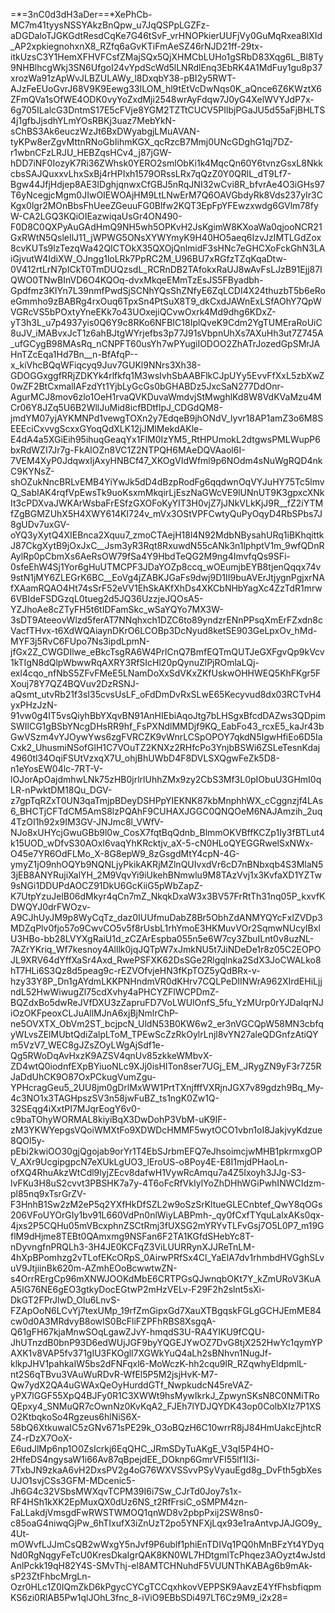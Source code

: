 =*=3nC0d3dH3aDer==*XePhCb-MC7m41tyysNSSYAkzBnQpw_u7JqQSPpLGZFz-aDGDaloTJGKGdtResdCqKe7G46tSvF_vrHNOPkierUUFjVy0GuMqRxea8lXId_AP2xpkiegnohxnX8_RZfq6aGvKTiFmAeSZ46rNJD21ff-29tx-itkUzsC3Y1HemXFHVFCsfZMajSQx5QjXHMCbLUHo1gSRbD83Xqg6L_Bl8Ty9NHBlhcgWkj3SN6UfgoI24vYpdScWd5lLNRdlEnq3EbRK4A1MdFuy1gu8p37xrozWa91zApWvJLBZULAWy_l8DxqbY38-pBI2y5RWT-AJzFeEUoGvrJ68V9K9Eewg33ILOM_hl9tEtVcDwNqs0K_aQnce6Z6KWztX6ZFmQVa1sOfWE4ODK0vyYoZxdMji2548wrAyFdqw7J0yG4XelWVYJdP7x-6g705ILalcG3DntmS17E5cFVje8YGM2TZTtCUCV5PIlbjPGaJU5d55aFjBHLTS4j1gfbJjsdhYLmYOsRBKj3uaz7MebYkN-sChBS3Ak6euczWzJt6BxDWyabgjLMuAVAN-tyKPw8erZgvMttnRNoGbIihmKGX_qcRzcB7Mmj0UNcGDghG1qj7DZ-r1wbnCFzLRJU_HEBZqsHCv4_j87jGW-hDD7iNF0IozyK7Ri36ZWhsk0YERO2smlObKi1k4MqcQn60Y6tvnzGsxL8NkkcbsSAJQuxxvLhxSxBj4rHPIxh1579ORssLRx7qQzZ0Y0QRlL_dT9Lf7-Bgw44JfjHdjep8AE3IDghjqnwxCfGBJ5nRqJNI32wCvi8R_bfvrAe4O3iGHs97T6yNcegjcMgm0JIwOIEWOAjHM9LtLNwErM7Q6OAVGbdyRk8Vds237yIr3CKgx0lgr2MOnBbsFhUeeZGeuuFG0Blfw2KQT3EpFpYFEwzxwdg6GVlm78fyW-CA2LGQ3KQiOIEazwiqaUsGr4ON490-F0D8C0QXPyAuGAdHmQ9NH5wh5OPKvH2JsKgimW8KXoaWa0qjooNCR21GxRWtN5QsleIlJ11_jWPWG5ONsXYWYmyK9H40HO5aeq6IzvJzIMTLGdZox8cvKUTs9lzTezqWa42QICTOkX35QXOjQnlmidF3sHNc7eGHCXoFckGhN3LAiGjvutW4IdiXW_OJngg1loLRk7PpRC2M_U96BU7xRGfzTZqKqaDtw-0V412rtLrN7pICkT0TmDUQzsdL_RCRnDB2TAfokxRaUJ8wAvFsLJzB91Ejj87IQWO0TNwBInVD6O4KQOq-dvxMkqeEMmTzEsJS5FByadbh-Gpdfmz3KIYn7L39nmfPwdSjSCNhYQsShZNfyE6ZqLCDI4X24thuzbT5b6eRoeGmmho9zBABRg4rxOuq6TpxSn4PtSuX8T9_dkCxdJAWnExLSfAOhY7QpWVGRcVS5bPOxtyYneEKk7o43UOxejiQCvwOxrk4Md9dhg6KDxZ-yT3h3L_u7p4937yis0Q6Y9c8RKo6NFBIC18IplQveK9Cdm2YgTUMEraRoUiC8uJV_iMABvxJcT1z6ahBJtgWYrjefbs3p77J91sVbpnUhXs7AXuHh3ut7Z745A_ufGCygB98MAsRq_nCNPFT60usYh7wPYugiIODOO2ZhATrJozedGpSMrJAHnTZcEqa1Hd7Bn__n-BfAfqP--x_kiVhcBQqWFiqcyq9Juv7GUKl9NNrs3Xh38-GDOGGxggfRRjZDKYk4rlfkfq1M3wsIvhSbAABFlkCJpUYy5EvvFfXxL5zbXwZ0wZF2BtCxmalIAFzdYt1YjbLyGcGs0bGHABDz5JxcSaN277DdOnr-AgurMCJ8mov6zlo1OeH1rvaQVKDuvaWmdvjStMwghlKd8W8VdKVaMzu4MCr06Y8JZq5U6B2WllJuMid8icfBDtflpJ_CDGdQM8-jmdYM07yjAYKMNPd1vewgTOXn2y7EdqeB9jhONdV_lyvr18AP1amZ3o6M8SEEEciCxvvgScxxGYoqQdXLK12jJMlMekdAKle-E4dA4a5XGiEih95ihuqGeaqYx1FlM0IzYM5_RtHPUmokL2dtgwsPMLWupP6bxRdWZI7Jr7g-FkAlOZn8VC1Z2NTPQH6MAeDQVAaol6I-7VEM4XyP0JdqwxIjAxyHNBCf47_XKOgVIdWfml9p6NOdm4sNuWgRQD4nkC9KYNsZ-shOZukNncBRLvEMB4YiYwJk5dD4dBzpRodFg6qqdwnOqVYJuHY75Tc5lmvQ_SabIAK4rqfVpEwsTk9uoKsxmMkqirLjEszNaGWcVE9lUNnUT9K3gpxcXNkIt3cPDXvaJWKArWsbaFrESfzGXOFoKyYIT3H0vjZ7jJNkVLkKjJ9R__fZ2iYTMfZgBGMZUhX5H4XWY614KI724v_mVx3OStVPFCwtyQuPyOqyD4RbSPbs7J8gUDv7uxGV-oYQ3yXytQ4XIEBnca2Xquu7_zmoCTAejH18l4N92MdbNBysahURq1iBKhqittkJ87CkgXytB9jOxJxC__Jsm3yR3Rqt8RxuwdN55cANk3n1lphptV1m_9wfQDnRAylRp0pCbmXs6AeRsOW79fSa4Y9HbdTeQG2M9ng4ImvfqQs9SFi-0sfeEhW4Sj1Yor6gHuUTMCPF3JDaYOZp8ccq_wOEumjbEYB8tjenQqqx74v9stN1jMY6ZLEGrK6BC__EoVg4jZABKJGaFs9dwj9D1II9buAVErJtjygnPgjxrNAfXAamRQAO4Ht74sSrF52eVV1EhSkAKfXhDs4XKCbNHbYagXc4ZzTdR1mrw6VBIdeFSDGzqL0tueg2d5JQ36UzzjeJQOsA5-YZJhoAe8cZTyFH5t6tIDFamSkc_wSaYQYo7MX3W-3sDT9AteeovWlzd5ferAT7NNqhxch1DZC6to89yndzrENnPPsqXmErFZxdn8cVacfTHvx-t6XdWQAiaynDKrO6LCOBp3DcNyud8ketSE903GeLpxOv_hMd-MYF3j5RvC6FUpo7Ns3ipdLpmN-jfGx2Z_CWGDIlwe_eBkcTsgRA6W4PrlCnQ7BmfEQTmQUTJeGXFgvQp9kVcv1kTIgN8dQlpWbwwRqAXRY3RfSIcHl20pQynuZlPjROmlaLQj-exl4cqo_nfNbS5ZFvFMeE5LNamDoXxSdVKxZKfUskwOHHWEQ5KhFKgr5FXouj78Y7QZ4BQVuv2DzRSNJ-aQsmt_utvRb21f3sI35cvsUsLF_oFdDmDvRxSLwE65Kecyvud8dx03RCTvH4yxPHzJzN-91vw0g4IT5vsQiyhBbYXqvBN91AnHIEbiAqoJtg7bLHSgxBfcdDAZws3QDpimSWIlCG1gBSbYNcgDHsRR9hf_FsPXNdlMMDjf9KQ_EabFo43_rcxE5_kaJr43bGwVSzm4vYJOywYws6zgFVRCZK9vWnrLCSpOPOY7qkdN5IgwHfiEo6D5IaCxk2_UhusmiNSofGlH1C7VOuTZ2KNXz2RHfcPo3YnjbBSWi6ZSLeTesnKdaj4960tl34OqiFSUtVzxqX7U_ohjBhUWbD4F8DVLSXQgwFeZk5D8-n1eYosEW04lc-7RT-V-lOJorApOajdmhwLNk75zHB0jrlrlUhhZMx9zy2CbS3Mf3L0pIObuU3GHmI0qLR-nPwktDM18Qu_DGV-z7gpTqRZxT0UN3qaTmjpBDeyDSHPpYIEKNK87kbMnphhWX_cCggnzjf4LAs6_BHCTjCFTdCM5AmS8lzPQAhF9CUHAXJGGC0QNQOeM6NAJAmzih_2uq4TzOI1h92x9IM3GV-JNJmc8l_VWfV-NJo8xUHYcjGwuGBb9l0w_CosX7fqtBqQdnb_BlmmOKVBffKCZp1Iy3fBTLut4k15UOD_wDfvS30AOxI6vaqYhKRcktjv_aX-5-cN0HLoQYEGGRwelSxNWx-O45e7YR6OdFLMo_X-8G8epW9_8zGsgdMtY4cpN-4G-ymyZ1jO9nhOQYb9NQNLjyPkikAKRjMZlnQUIvxdVr6cD7nBNbxqb4S3MlaN53jEB8ANYRujiXalYH_2M9VqvYi9iUkehBNmwlu9M8TAzVvj1x3KvfaXD1YZTw9sNGi1DDUPdAOCZ91DkU6GcKiiG5pWbZapZ-K7UtpYzuJelB06dMkyr4qCn7mZ_NkqkDxaW3x3BV57FrRtTh31nq05P_kxvfKDWQYJ0drFWOzv-A9CJhUyJM9p8WyCqTz_daz0IUUfmuDabZ8Br5ObhZdANMYQYcFxlZVDp3MDZqPlv0fjo57o9CwvCO5v5f8rUsbL1rhYmoE3HKMuvVOr2SqmwNUcyIBxlU3HBo-bb28LVYXgRaiU1d_zCZArEspba055n5e6W7cy3ZbuILnt0v8uzNL-7AZrYKriq_Wf7kesnoy4Alllk0jqJQTpW7xJmkNU5t7JiNDeDe1r8z05C2EOPOJL9XRV64dYffXaSr4Axd_RwePSFXK62DsSGe2Rlgqlnka2SdX3JoCWALko8hT7HLi6S3Qz8d5peag9c-rEZVOfvjeHN3fKpTOZ5yQdBRx-v-hzy33Y8P_Dn1gAYdmLKKPNHndmVR0dKHrv7CQLPeDIINWrA962XIrdEHiLjjndL52HwWiwugZl75cdXvhy4aPHCYZFlWCPDmZ-BQZdxBo5dwReJVfDXU3zZapruFD7VoLWUlOnfS_5fu_YzMUrp0rYJDaIqrNJiOzOKFpeoxCLJuAllMJnA6xjBjNmlrChP-ne5OVXTX_ObVm2ST_bcjpcN_UldN53B0KW6w2_er3nVGCQpW58MN3cbfqyWLvsZElMUbtQdiZalpLToM_TPEwScZzRkOylrLnjl8vYN27aleQDGnfzAtiQYm5VzV7_WEC8gJZsZOyLWgAjSdf1e-Qg5RWoDqAvHxzK9AZSV4qnUv85zkkeWMbvX-ZD4wtQ0iodnfEXpBYiuoNLc9XJj0isHITon8ser7UGj_EM_JRygZN9yF3r7Z5RJaDdUhCK9O87OxPCkugVumZgu-YPHcragGeu5_2UU8jm0gDrlMxWW1PrtTXnjfffVXRjnJGX7v89gdzh9Bq_My-4c3NO1x3TAGHpszSV3n58jwFuBZ_ts1ngK0Zw1Q-32SEqg4iXxtPI7MJqrEogY6v0-c9baTOhyWORMAL8kiyiBqX3DwDohP3VbM-uK9IF-zM3YKWYepgsVQoiWMXtFo9XDWDcHMMF5wytOCO1vbn1oI8JakjvyKdzue8QOl5y-pEbi2kwiOO30gjQgojab9orYr1T4EbSJrbmEFQ7eJhsoimcjwMHB1pkrmxgOPV_AXr9UcgipgpcN7eXUkLgUO3_lEroUS-o8Poy4E-E8I1mjdPHaoLn-ofXQ4RhuAkzWtCdl9lyjZEcv8dafwH1VywRcAmqu7a4Z5Ixoyh3JJg-S3-lvFKu3H8uS2cvvt3PBSHK7a7y-4T6oFcRfVkIylYoZhDHhWGiPwhINWCIdzm-pl85nq9xTsrGrZV-F3HnhB1Sw2zM2eP5q2YXfHkDfSZL2w9oSzSrKltueGLECnbtef_QwY8qOGs206VFoUYOrGIy1bv91L660VdPn0nlWiyLABPmh-_qy0fCxfTYquLalxAKs0qx-4jxs2P5CQHu05mVBcxphnZSCtRmj3fUXSG2mYRYvTLFvGsj7O5L0P7_m19GflM9dHjme8TEBt0QAmxmg9NSFan6F2TA1KGfdSHebYc8T-nDyvngfnPRQLh3-3H4JE0KCFqZ3ViLUURRynXJJReTnLM-4hXpBPomhzg2vTLofEKcORpS_0AirwPRfSx4Cl_YaElA7dv1rhmbdHVGghSLvuV9JtjiinBk620m-AZmhEOoBcwwtwZN-s4OrrRErgCp96mXNWJOOKdMbE6CRTPGsQJwnqbOKt7Y_kZmURoV3KuAA5IG76NE6gEO3gtkyDocEGtwP2mHzVELv-F29F2h2slnt5sXi-DkGT2FPrJlwD_Olu6LnvS-FZApOoN6LCvYj7texUMp_19rfZmGipxGd7XauXTBgqskFGLgGCHJEmME84cw0d0A3MRdvyB8owIS0BcFliFZPFhRBS8XsgqA-Q61gFH67kjaMnwSOqLgawZJvY-hmqdS3U-RA4YIKU9fCQU-JhUTnzdB0bnP93D6edWUjJGF9byYQGEJYwOZ7DvG8tjX252HwYc1qymYPAXK1v8VAP5fv371gIU3FKOgll7XGWkYuQ4aLh2sBNhvn1NugJf-klkpJHV1pahkaIW5bs2dFNFqxl6-MoWczK-hh2cqu9lR_RZqwhyEldpmlL-nt2S6qTBvu3VAuWuRDvR-WfEl5P5M2jsjHvK-M7-Qw7ydX2QA4uGWAxQeOyHurddGTf_NwpkudcN45reVAZ-yPX7lGGF55XpQ4BJFy0R1C3XWWt9hsMywIkrkJ_ZpwynSKsN8C0NMiTRoQEpxy4_SNMuQR7cOwnNz0KvKqA2_FJEh7lYDJQYDK43op0ColbXIz7P1XSO2KtbqkoSo4Rgzeus6hlNiS6X-58bQ6XtkuwaIC5zGNv671sPE29k_O3oBQzH6C10wrrR8jJ84HmUakcEjhtcRZ4-rDzX7OoX-E6udJlMp6np1O0ZsIcrkj6EqQHC_JRmSDyTuAKgE_V3qI5P4HO-2HfeDS4ngysaW1i66Av87qBpejdEE_DOknp6GmrVFI55lf1I3i-7TxbJN9zkaA6vH2DxsPV2g4oG76WXVSSvvPSyVyauEgd8g_DvFth5gbXesUJO1svjCSs3GFM-MDcenic5-Jh6G4c32VSbsMWXqvTCPM39I6i7Sw_CJrTd0Joy7s1x-RF4HSh1kXK2EpMuxQX0dUz6NS_t2RfFrsiC_oSMPM4zn-FaLLakdjVmsgdFwRWSTWMOQ1qnWD8v2pbpPxij2SW8ns0-c85oaG4niwqGjPw_6hTIxufX3iZnUzT2po5YNFXjLqx93e1raAntvpJAJGO9y_4Ut-mOWvfLJJmCsQB2wWxgY5nJvf9P6ublf1phiEnTDIVq1PQ0hMnBFzYt4YDyqNd0RgNqgyFeTcU0KresDkaIgrQAK8KN0WL7HDtgmlTcPhqez3AOyzt4wJstdAnlPckk19qH82Y4S-SMvThj-el8AMTCHNuhdF5VUUNThKABAg6b9mAk-sP23ZtFhbcMrgLn-Ozr0HLc1Z0IQmZkD6kPgycCYCgTCCqxhkovVEPPSK9AavzE4YfFhsbfiqpmKS6zi0RlAB5Pw1qlJOhL3fnc_8-iViO9EBbSDi497LT6Cz9M9_i2x28=